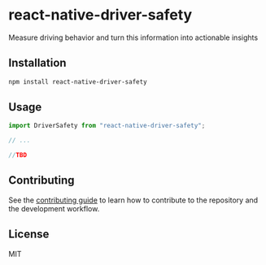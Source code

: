 # react-native-driver-safety

Measure driving behavior and turn this information into actionable insights

## Installation

```sh
npm install react-native-driver-safety
```

## Usage

```js
import DriverSafety from "react-native-driver-safety";

// ...

//TBD
```

## Contributing

See the [contributing guide](CONTRIBUTING.md) to learn how to contribute to the repository and the development workflow.

## License

MIT
